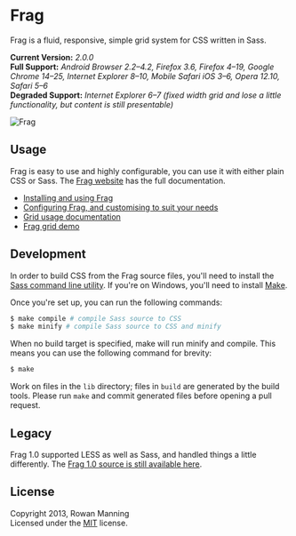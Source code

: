 
Frag
====

Frag is a fluid, responsive, simple grid system for CSS written in Sass.

**Current Version:** *2.0.0*  
**Full Support:** *Android Browser 2.2–4.2, Firefox 3.6, Firefox 4–19, Google Chrome 14–25, Internet Explorer 8–10, Mobile Safari iOS 3–6, Opera 12.10, Safari 5–6*  
**Degraded Support:** *Internet Explorer 6–7 (fixed width grid and lose a little functionality, but content is still presentable)*

![Frag][logo]


Usage
-----

Frag is easy to use and highly configurable, you can use it with either plain CSS or Sass. The [Frag website][frag] has the full documentation.

* [Installing and using Frag][frag-install]
* [Configuring Frag, and customising to suit your needs][frag-config]
* [Grid usage documentation][frag-docs]
* [Frag grid demo][frag-demo]


Development
-----------

In order to build CSS from the Frag source files, you'll need to install the [Sass command line utility][sass]. If you're on Windows, you'll need to install [Make][make].

Once you're set up, you can run the following commands:

```sh
$ make compile # compile Sass source to CSS
$ make minify # compile Sass source to CSS and minify
```

When no build target is specified, make will run minify and compile. This means you can use the following command for brevity:

```sh
$ make
```

Work on files in the `lib` directory; files in `build` are generated by the build tools. Please run `make` and commit generated files before opening a pull request.


Legacy
------

Frag 1.0 supported LESS as well as Sass, and handled things a little differently. The [Frag 1.0 source is still available here][1x].


License
-------

Copyright 2013, Rowan Manning  
Licensed under the [MIT][mit] license.



[1x]: https://github.com/rowanmanning/frag/tree/1.x
[frag]: http://fragcss.com/
[frag-install]: http://fragcss.com/docs/install/
[frag-config]: http://fragcss.com/docs/config/
[frag-docs]: http://fragcss.com/docs/
[frag-demo]: http://fragcss.com/demo/
[logo]: http://fragcss.com/media/logo.png
[make]: http://gnuwin32.sourceforge.net/packages/make.htm
[mit]: http://opensource.org/licenses/mit-license.php
[sass]: http://sass-lang.com/download.html
